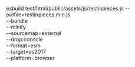 esbuild test/html/public/assets/js/restinpieces.js   --outfile=restinpieces.min.js \
  --bundle \
  --minify \
  --sourcemap=external \
  --drop:console \
  --format=esm \
  --target=es2017 \
  --platform=browser
